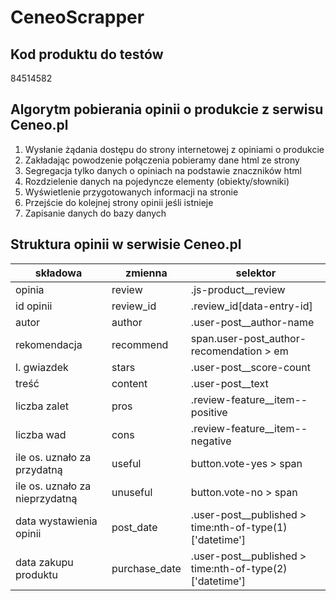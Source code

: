 # CeneoScrapper


## Kod produktu do testów
84514582


## Algorytm pobierania opinii o produkcie z serwisu Ceneo.pl


1. Wysłanie żądania dostępu do strony internetowej z opiniami o produkcie
1. Zakładając powodzenie połączenia pobieramy dane html ze strony
1. Segregacja tylko danych o opiniach na podstawie znaczników html
1. Rozdzielenie danych na pojedyncze elementy (obiekty/słowniki)
1. Wyświetlenie przygotowanych informacji na stronie
1. Przejście do kolejnej strony opinii jeśli istnieje
1. Zapisanie danych do bazy danych


## Struktura opinii w serwisie Ceneo.pl
|składowa|zmienna|selektor|
|----------|----------|----------|
|opinia|review|.js-product__review|
|id opinii|review_id|.review_id[data-entry-id]|
|autor|author|.user-post__author-name|
|rekomendacja|recommend|span.user-post_author-recomendation > em|
|l. gwiazdek|stars|.user-post__score-count|
|treść|content|.user-post__text|
|liczba zalet|pros|.review-feature__item--positive|
|liczba wad|cons|.review-feature__item--negative|
|ile os. uznało za przydatną|useful|button.vote-yes > span|
|ile os. uznało za nieprzydatną|unuseful|button.vote-no > span|
|data wystawienia opinii|post_date|.user-post__published > time:nth-of-type(1)['datetime']|
|data zakupu produktu|purchase_date|.user-post__published > time:nth-of-type(2)['datetime']|